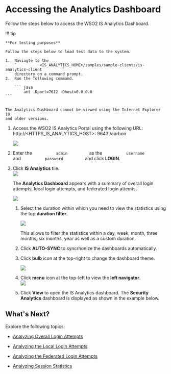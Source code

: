 # Accessing the Analytics Dashboard

Follow the steps below to access the WSO2 IS Analytics Dashboard.

!!! tip
    
    **For testing purposes**
    
    Follow the steps below to load test data to the system.
    
    1.  Naviagte to the
        `          <IS_ANALYTICS_HOME>/samples/sample-clients/is-analytics-client         `
        directory on a command prompt.
    2.  Run the following command.
    
        ``` java
            ant -Dport=7612 -Dhost=0.0.0.0
    ```

    
    The Analytics Dashboard cannot be viewed using the Internet Explorer 10
    and older versions.
    

1.  Access the WSO2 IS Analytics Portal using the following URL:
    http://\<HTTPS\_IS\_ANALYTICS\_HOST\>: 9643 /carbon

    ![]( ../assets/img/103329341/103329342.png) 

2.  Enter the `           admin          ` as the
    `           username          ` and `           password          `
    and click **LOGIN**.

3.  Click **IS Analytics** tile.  
    ![]( ../assets/img/103329341/103329343.png) 

    The **Analytics Dashboard** appears with a summary of overall login
    attempts, local login attempts, and federated login attemts.

    ![]( ../assets/img/103329341/103329344.png) 

    1.  Select the duration within which you need to view the statistics
        using the top **duration filter**.

        ![]( ../assets/img/103329341/103329345.png) 

        This allows to filter the statistics within a day, week, month,
        three months, six months, year as well as a custom duration.

    2.  Click **AUTO-SYNC** to syncrhonize the dashboards automatically.

    3.  Click **bulb** icon at the top-right to change the dashboard
        theme.

        ![]( ../assets/img/103329341/103329346.png) 

    4.  Click **menu** icon at the top-left to view the **left
        navigator**.  
        ![]( ../assets/img/103329341/103329347.png) 

    5.  Click **View** to open the IS Analytics dashboard. The
        **Security Analytics** dashboard is displayed as shown in the
        example below.

## What's Next?

Explore the following topics:

-   [Analyzing Overall Login
    Attempts](Analyzing_Overall_Login_Attempts)

-   [Analyzing the Local Login
    Attempts](Analyzing_the_Local_Login_Attempts)

-   [Analyzing the Federated Login
    Attempts](Analyzing_the_Federated_Login_Attempts)

-   [Analyzing Session Statistics](Analyzing_Session_Statistics)
